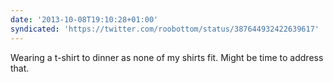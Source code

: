 ```yaml
---
date: '2013-10-08T19:10:28+01:00'
syndicated: 'https://twitter.com/roobottom/status/387644932422639617'
---
```

Wearing a t-shirt to dinner as none of my shirts fit. Might be time to address that.
